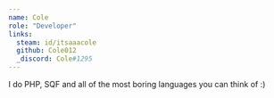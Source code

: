 ```yaml
---
name: Cole
role: "Developer"
links:
  steam: id/itsaaacole
  github: Cole012
  _discord: Cole#1295
---
```

I do PHP, SQF and all of the most boring languages you can think of :)
